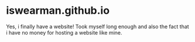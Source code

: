 # iswearman.github.io
Yes, i finally have a website! Took myself long enough and also the fact that i have no money for hosting a website like mine.
